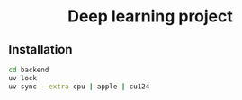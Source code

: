 <h1 align="center">Deep learning project</h1>

## Installation

```bash
cd backend
uv lock
uv sync --extra cpu | apple | cu124
```